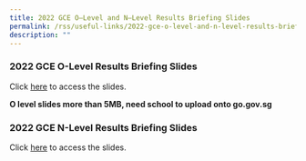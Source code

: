 ```yaml
---
title: 2022 GCE O–Level and N–Level Results Briefing Slides
permalink: /rss/useful-links/2022-gce-o-level-and-n-level-results-briefing-slides/
description: ""
---
```

### 2022 GCE O-Level Results Briefing Slides

Click [here](https://riversidesec.moe.edu.sg/qql/slot/u178/Useful%20links/2022%20O-Level%20Briefing%20Slides.pdf) to access the slides.

**O level slides more than 5MB, need school to upload onto go.gov.sg**

### 2022 GCE N-Level Results Briefing Slides

Click [here](/files/2022%20n-level%20briefing%20slides.pdf) to access the slides.

